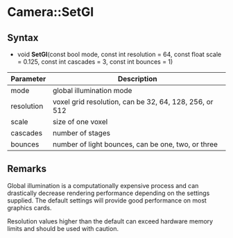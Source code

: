 # Camera::SetGI

## Syntax

- void **SetGI**(const bool mode, const int resolution = 64, const float scale = 0.125, const int cascades = 3, const int bounces = 1)

| Parameter | Description |
|---|---|
| mode | global illumination mode |
| resolution | voxel grid resolution, can be 32, 64, 128, 256, or 512 |
| scale | size of one voxel |
| cascades | number of stages |
| bounces | number of light bounces, can be one, two, or three |

## Remarks

Global illumination is a computationally expensive process and can drastically decrease rendering performance depending on the settings supplied. The default settings will provide good performance on most graphics cards.

Resolution values higher than the default can exceed hardware memory limits and should be used with caution.
